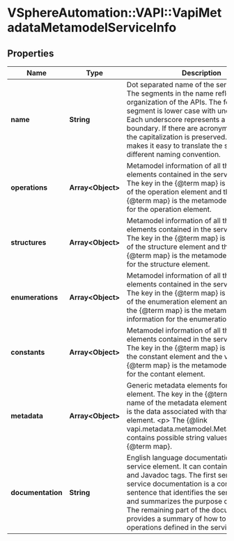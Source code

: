 # VSphereAutomation::VAPI::VapiMetadataMetamodelServiceInfo

## Properties
Name | Type | Description | Notes
------------ | ------------- | ------------- | -------------
**name** | **String** | Dot separated name of the service element. The segments in the name reflect the organization of the APIs. The format of each segment is lower case with underscores. Each underscore represents a word boundary. If there are acronyms in the word, the capitalization is preserved. This format makes it easy to translate the segment into a different naming convention. | 
**operations** | **Array&lt;Object&gt;** | Metamodel information of all the operation elements contained in the service element. The key in the {@term map} is the identifier of the operation element and the value in the {@term map} is the metamodel information for the operation element. | 
**structures** | **Array&lt;Object&gt;** | Metamodel information of all the structure elements contained in the service element. The key in the {@term map} is the identifier of the structure element and the value in the {@term map} is the metamodel information for the structure element. | 
**enumerations** | **Array&lt;Object&gt;** | Metamodel information of all the enumeration elements contained in the service element. The key in the {@term map} is the identifier of the enumeration element and the value in the {@term map} is the metamodel information for the enumeration element. | 
**constants** | **Array&lt;Object&gt;** | Metamodel information of all the constant elements contained in the service element. The key in the {@term map} is the name of the constant element and the value in the {@term map} is the metamodel information for the contant element. | 
**metadata** | **Array&lt;Object&gt;** | Generic metadata elements for the service element. The key in the {@term map} is the name of the metadata element and the value is the data associated with that metadata element. &lt;p&gt; The {@link vapi.metadata.metamodel.MetadataIdentifier} contains possible string values for keys in the {@term map}. | 
**documentation** | **String** | English language documentation for the service element. It can contain HTML markup and Javadoc tags. The first sentence of the service documentation is a complete sentence that identifies the service by name and summarizes the purpose of the service. The remaining part of the documentation provides a summary of how to use the operations defined in the service. | 


